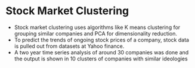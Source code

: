 # Stock Market Clustering
* Stock market clustering uses algorithms like K means clustering for grouping similar companies and PCA for dimensionality reduction.
* To predict the trends of ongoing stock prices of a company, stock data is pulled out from datasets at Yahoo finance.
* A two year time series analysis of around 30 companies was done and the output is shown in 10 clusters of companies with similar ideologies
